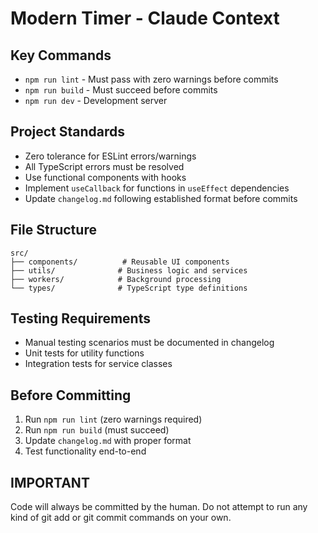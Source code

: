 # Modern Timer - Claude Context

## Key Commands

- `npm run lint` - Must pass with zero warnings before commits
- `npm run build` - Must succeed before commits
- `npm run dev` - Development server

## Project Standards

- Zero tolerance for ESLint errors/warnings
- All TypeScript errors must be resolved
- Use functional components with hooks
- Implement `useCallback` for functions in `useEffect` dependencies
- Update `changelog.md` following established format before commits

## File Structure

```
src/
├── components/          # Reusable UI components
├── utils/              # Business logic and services
├── workers/            # Background processing
└── types/              # TypeScript type definitions
```

## Testing Requirements

- Manual testing scenarios must be documented in changelog
- Unit tests for utility functions
- Integration tests for service classes

## Before Committing

1. Run `npm run lint` (zero warnings required)
2. Run `npm run build` (must succeed)
3. Update `changelog.md` with proper format
4. Test functionality end-to-end

## IMPORTANT

Code will always be committed by the human. Do not attempt to run any kind of git add or git commit commands on your own.
